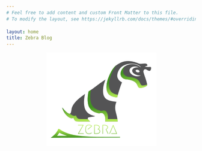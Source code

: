 ```yaml
---
# Feel free to add content and custom Front Matter to this file.
# To modify the layout, see https://jekyllrb.com/docs/themes/#overriding-theme-defaults

layout: home
title: Zebra Blog
---
```

<center><p><img src="/images/logo.png" /></p></center>